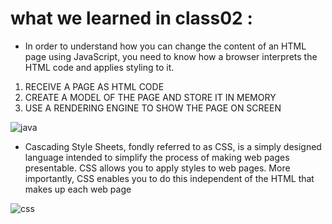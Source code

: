 # what we learned in class02 : 

* In order to understand how you can change the content of an HTML
page using JavaScript, you need to know how a browser interprets the
HTML code and applies styling to it. 

1. RECEIVE A PAGE AS HTML CODE 
1. CREATE A MODEL OF THE PAGE AND STORE IT IN MEMORY 
1. USE A RENDERING ENGINE TO SHOW THE PAGE ON SCREEN
 
 
![java](https://brytdesigns.com/wp-content/uploads/2019/12/html_css_javascript_infographic.png)


*  Cascading Style Sheets, fondly referred to as CSS, is a simply designed language intended to simplify the process of making web pages presentable. CSS allows you to apply styles to web pages. More importantly, CSS enables you to do this independent of the HTML that makes up each web page


![css](https://ittrainingcontent.iu.edu/training/htmba/files/pc/img/aa0075d7.png)
